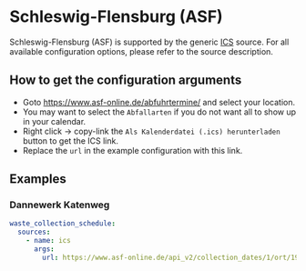 # Schleswig-Flensburg (ASF)

Schleswig-Flensburg (ASF) is supported by the generic [ICS](/doc/source/ics.md) source. For all available configuration options, please refer to the source description.


## How to get the configuration arguments

- Goto <https://www.asf-online.de/abfuhrtermine/> and select your location.
- You may want to select the `Abfallarten` if you do not want all to show up in your calendar.
- Right click -> copy-link the `Als Kalenderdatei (.ics) herunterladen` button to get the ICS link.
- Replace the `url` in the example configuration with this link.

## Examples

### Dannewerk Katenweg

```yaml
waste_collection_schedule:
  sources:
    - name: ics
      args:
        url: https://www.asf-online.de/api_v2/collection_dates/1/ort/19/strasse/100/hausnummern/1/abfallarten/R04-R02-B02-D02-P04-P44-P22-R44-R42-R11R21-R54-R52-R61-R71-R82-B82-P82-D82/kalender.ics
```

